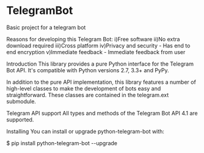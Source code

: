 # TelegramBot
Basic project for a telegram bot

Reasons for developing this Telegram Bot:
i)Free software
ii)No extra download required
iii)Cross platform
iv)Privacy and security - Has end to end encryption
v)Immediate feedback - Immediate feedback from user

Introduction
This library provides a pure Python interface for the Telegram Bot API. It's compatible with Python versions 2.7, 3.3+ and PyPy.

In addition to the pure API implementation, this library features a number of high-level classes to make the development of bots easy and straightforward. These classes are contained in the telegram.ext submodule.

Telegram API support
All types and methods of the Telegram Bot API 4.1 are supported.

Installing
You can install or upgrade python-telegram-bot with:

$ pip install python-telegram-bot --upgrade
